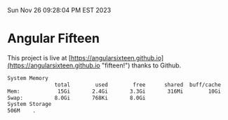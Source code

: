 Sun Nov 26 09:28:04 PM EST 2023

# Angular Fifteen


This project is live at [https://angularsixteen.github.io](https://angularsixteen.github.io "fifteen!") thanks to Github.

```bash
System Memory
               total        used        free      shared  buff/cache   available
Mem:            15Gi       2.4Gi       3.3Gi       316Mi        10Gi        12Gi
Swap:          8.0Gi       768Ki       8.0Gi
System Storage
506M	.
```
```bash
